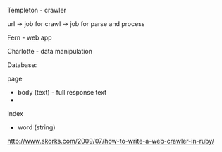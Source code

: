 Templeton - crawler

url -> job for crawl
-> job for parse and process


Fern - web app

Charlotte - data manipulation


Database:

page
 - body (text) - full response text
 - 

index
 - word (string)


 http://www.skorks.com/2009/07/how-to-write-a-web-crawler-in-ruby/